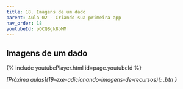 ```yaml
---
title: 18. Imagens de um dado
parent: Aula 02 - Criando sua primeira app
nav_order: 18
youtubeId: pOCQBgk8bMM
---
```


## Imagens de um dado

{% include youtubePlayer.html id=page.youtubeId %}

<span class="fs-3 float-right">
<i class="fas fa-download">[Próxima aulas](19-exe-adicionando-imagens-de-recursos){: .btn }</i>
</span>
